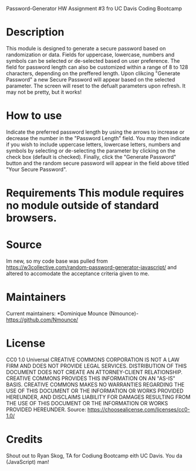 Password-Generator
HW Assignment #3 fro UC Davis Coding Bootcamp

# Description
This module is designed to generate a secure password based on randomization or data. Fields for uppercase, lowercase, numbers and symbols can be selected or de-selected based on user preference. The field for password length can also be customized within a range of 8 to 128 characters, depending on the preffered length. Upon clikcing "Generate Password" a new Secure Password will appear based on the selected parameter. The screen will reset to the defualt parameters upon refresh. It may not be pretty, but it works!

# How to use
Indicate the preferred password length by using the arrows to increase or decrease the number in the "Password Length" field. You may then indicate if you wish to include uppercase letters, lowercase letters, numbers and symbols by selecting or de-selecting the parameter by clicking on the check box (default is checked). Finally, click the "Generate Password" button and the random secure password will appear in the field above titled "Your Secure Password".

# Requirements This module requires no module outside of standard browsers.

# Source
Im new, so my code base was pulled from https://w3collective.com/random-password-generator-javascript/ and altered to accomodate the acceptance criteria given to me. 

# Maintainers
Current maintainers: *Dominique Mounce (Nmounce)- https://github.com/Nmounce/ 

# License 
CC0 1.0 Universal CREATIVE COMMONS CORPORATION IS NOT A LAW FIRM AND DOES NOT PROVIDE LEGAL SERVICES. DISTRIBUTION OF THIS DOCUMENT DOES NOT CREATE AN ATTORNEY-CLIENT RELATIONSHIP. CREATIVE COMMONS PROVIDES THIS INFORMATION ON AN "AS-IS" BASIS. CREATIVE COMMONS MAKES NO WARRANTIES REGARDING THE USE OF THIS DOCUMENT OR THE INFORMATION OR WORKS PROVIDED HEREUNDER, AND DISCLAIMS LIABILITY FOR DAMAGES RESULTING FROM THE USE OF THIS DOCUMENT OR THE INFORMATION OR WORKS PROVIDED HEREUNDER. Source: https://choosealicense.com/licenses/cc0-1.0/

# Credits
Shout out to Ryan Skog, TA for Codiung Bootcamp eith UC Davis. You da (JavaScript) man!